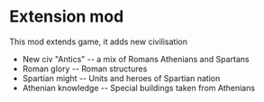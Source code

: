 # Extension mod 
This mod extends game, it adds new civilisation
* New civ "Antics" -- a mix of Romans Athenians and Spartans
* Roman glory -- Roman structures
* Spartian might -- Units and heroes of Spartian nation
* Athenian knowledge -- Special buildings taken from Athenians

